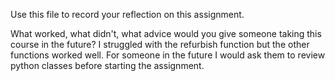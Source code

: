 Use this file to record your reflection on this assignment. 

What worked, what didn't, what advice would you give someone taking this course in the future?
I struggled with the refurbish function but the other functions worked well. For someone in the future I would ask them to review python classes before starting the assignment.
